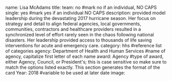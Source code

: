 name: Lisa McAdams
title:
team: no #mark no if an individual, NO CAPS
single: yes #mark yes if an individual NO CAPS
description: provided model leadership during the devastating 2017 hurricane season. Her focus on strategy and detail to align federal agencies, local governments, communities, contractors and healthcare providers resulted in a synchronized level of effort rarely seen in the chaos following national disasters. Her leadership provided access to thousands of life saving interventions for acute and emergency care.
category: hhs #reference list of categories
agency: Department of Health and Human Services #name of agency, capitalize first letter of each name
award: Agency #type of award, either Agency, Council, or President's; this is case sensitive so make sure to match the options listed exactly. This section generates the format of the card
Year: 2018 #variable to be used at later date
image: 
